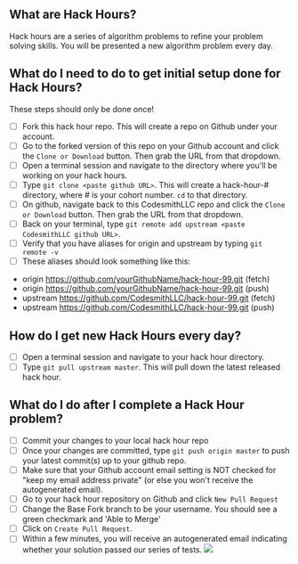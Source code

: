 ## What are Hack Hours?
Hack hours are a series of algorithm problems to refine your problem solving skills. You will be presented a new algorithm problem every day.

## What do I need to do to get initial setup done for Hack Hours?
These steps should only be done once!
- [ ] Fork this hack hour repo.  This will create a repo on Github under your account.  
- [ ] Go to the forked version of this repo on your Github account and click the `Clone or Download` button.  Then grab the URL from that dropdown.
- [ ] Open a terminal session and navigate to the directory where you'll be working on your hack hours.
- [ ] Type `git clone <paste github URL>`.  This will create a hack-hour-# directory, where # is your cohort number.  `cd` to that directory.  
- [ ] On github, navigate back to this CodesmithLLC repo and click the `Clone or Download` button.  Then grab the URL from that dropdown.
- [ ] Back on your terminal, type `git remote add upstream <paste CodesmithLLC github URL>`.  
- [ ] Verify that you have aliases for origin and upstream by typing `git remote -v`
- [ ] These aliases should look something like this:
- origin	https://github.com/yourGithubName/hack-hour-99.git (fetch)
- origin	https://github.com/yourGithubName/hack-hour-99.git (push)
- upstream	https://github.com/CodesmithLLC/hack-hour-99.git (fetch)
- upstream	https://github.com/CodesmithLLC/hack-hour-99.git (push)

## How do I get new Hack Hours every day?
- [ ] Open a terminal session and navigate to your hack hour directory.
- [ ] Type `git pull upstream master`.  This will pull down the latest released hack hour.

## What do I do after I complete a Hack Hour problem?
- [ ] Commit your changes to your local hack hour repo
- [ ] Once your changes are committed, type `git push origin master` to push your latest commit(s) up to your github repo.
- [ ] Make sure that your Github account email setting is NOT checked for "keep my email address private" (or else you won't receive the autogenerated email).
- [ ] Go to your hack hour repository on Github and click `New Pull Request`
- [ ] Change the Base Fork branch to be your username.  You should see a green checkmark and 'Able to Merge'
- [ ] Click on `Create Pull Request`.
- [ ] Within a few minutes, you will receive an autogenerated email indicating whether your solution passed our series of tests.
![](https://www.dropbox.com/s/nc5fjycummdfyxn/pull-request-hack-hours.png?dl=1)
<br>
